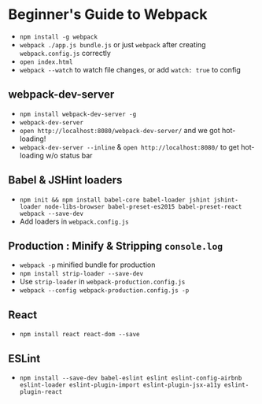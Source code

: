 # Beginner's Guide to Webpack

- `npm install -g webpack`
- `webpack ./app.js bundle.js` or just `webpack` after creating `webpack.config.js` correctly
- `open index.html`
- `webpack --watch` to watch file changes, or add `watch: true` to config
 
## webpack-dev-server
- `npm install webpack-dev-server -g`
- `webpack-dev-server`
- `open http://localhost:8080/webpack-dev-server/` and we got hot-loading!
- `webpack-dev-server --inline` & `open http://localhost:8080/` to get hot-loading w/o status bar

## Babel & JSHint loaders
- `npm init && npm install babel-core babel-loader jshint jshint-loader node-libs-browser babel-preset-es2015 babel-preset-react webpack --save-dev`
- Add loaders in `webpack.config.js`

## Production : Minify & Stripping `console.log`
- `webpack -p` minified bundle for production
- `npm install strip-loader --save-dev`
- Use `strip-loader` in `webpack-production.config.js`
- `webpack --config webpack-production.config.js -p`

## React
- `npm install react react-dom --save`

## ESLint
- `npm install --save-dev babel-eslint eslint eslint-config-airbnb eslint-loader eslint-plugin-import eslint-plugin-jsx-a11y eslint-plugin-react`
